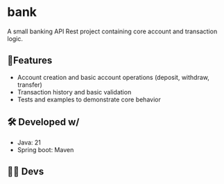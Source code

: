 # bank

A small banking API Rest project containing core account and transaction logic. 

## 📍Features
- Account creation and basic account operations (deposit, withdraw, transfer)
- Transaction history and basic validation
- Tests and examples to demonstrate core behavior

## 🛠️ Developed w/

- Java: 21
- Spring boot: Maven

## 👨‍💻 Devs

<a href="https://github.com/GuiSysLima">
  <img src="https://avatars.githubusercontent.com/u/95446385?s=400&u=1aa4e9b3076eeadb7fe67930661bba6adc7d295c&v=4?size=75" width="75" height="75" alt="Avatar" style="border-radius: 40%;>
</a>